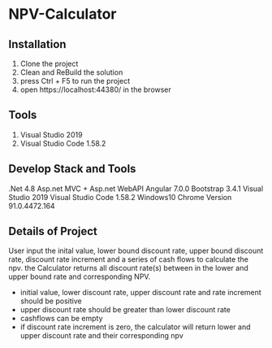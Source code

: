 # NPV-Calculator

## Installation
1. Clone the project
2. Clean and ReBuild the solution
3. press Ctrl + F5 to run the project
4. open https://localhost:44380/ in the browser

## Tools
1. Visual Studio 2019
2. Visual Studio Code 1.58.2

## Develop Stack and Tools
.Net 4.8
Asp.net MVC + Asp.net WebAPI
Angular 7.0.0
Bootstrap 3.4.1
Visual Studio 2019
Visual Studio Code 1.58.2
Windows10
Chrome Version 91.0.4472.164

## Details of Project

User input the inital value, lower bound discount rate, upper bound discount rate, discount rate increment and a series of cash flows to calculate the npv. the Calculator returns all discount rate(s) between in the lower and upper bound rate and corresponding NPV.

*  initial value, lower discount rate, upper discount rate and rate increment should be positive
*  upper discount rate should be greater than lower discount rate
*  cashflows can be empty
*  if discount rate increment is zero, the calculator will return lower and upper discount rate and their corresponding npv










